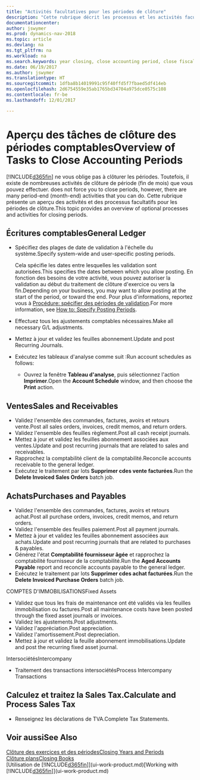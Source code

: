 ```yaml
---
title: "Activités facultatives pour les périodes de clôture"
description: "Cette rubrique décrit les processus et les activités facultatifs pour la clôture des périodes comptables dans Dynamics NAV."
documentationcenter: 
author: jswymer
ms.prod: dynamics-nav-2018
ms.topic: article
ms.devlang: na
ms.tgt_pltfrm: na
ms.workload: na
ms.search.keywords: year closing, close accounting period, close fiscal year, aging, creditor payments, vendor payments
ms.date: 06/19/2017
ms.author: jswymer
ms.translationtype: HT
ms.sourcegitcommit: 1dfba8b14019991c95f40ffd5f7fbaed5df414eb
ms.openlocfilehash: 2d6754559e35ab1765bd34704a975dce0575c108
ms.contentlocale: fr-be
ms.lasthandoff: 12/01/2017

---
```

# <a name="overview-of-tasks-to-close-accounting-periods"></a><span data-ttu-id="727b3-103">Aperçu des tâches de clôture des périodes comptables</span><span class="sxs-lookup"><span data-stu-id="727b3-103">Overview of Tasks to Close Accounting Periods</span></span>
[!INCLUDE[d365fin](includes/d365fin_md.md)]<span data-ttu-id="727b3-104"> ne vous oblige pas à clôturer les périodes. Toutefois, il existe de nombreuses activités de clôture de période (fin de mois) que vous pouvez effectuer.</span><span class="sxs-lookup"><span data-stu-id="727b3-104"> does not force you to close periods, however, there are many period-end (month-end) activities that you can do.</span></span> <span data-ttu-id="727b3-105">Cette rubrique présente un aperçu des activités et des processus facultatifs pour les périodes de clôture.</span><span class="sxs-lookup"><span data-stu-id="727b3-105">This topic provides an overview of optional processes and activities for closing periods.</span></span>  

## <a name="general-ledger"></a><span data-ttu-id="727b3-106">Écritures comptables</span><span class="sxs-lookup"><span data-stu-id="727b3-106">General Ledger</span></span>
* <span data-ttu-id="727b3-107">Spécifiez des plages de date de validation à l'échelle du système.</span><span class="sxs-lookup"><span data-stu-id="727b3-107">Specify system-wide and user-specific posting periods.</span></span>  

    <span data-ttu-id="727b3-108">Cela spécifie les dates entre lesquelles les validation sont autorisées.</span><span class="sxs-lookup"><span data-stu-id="727b3-108">This specifies the dates between which you allow posting.</span></span> <span data-ttu-id="727b3-109">En fonction des besoins de votre activité, vous pouvez autoriser la validation au début du traitement de clôture d'exercice ou vers la fin.</span><span class="sxs-lookup"><span data-stu-id="727b3-109">Depending on your business, you may want to allow posting at the start of the period, or toward the end.</span></span> <span data-ttu-id="727b3-110">Pour plus d'informations, reportez vous à [Procédure: spécifier des périodes de validation](finance-how-specify-posting-periods.md).</span><span class="sxs-lookup"><span data-stu-id="727b3-110">For more information, see [How to: Specify Posting Periods](finance-how-specify-posting-periods.md).</span></span>  
* <span data-ttu-id="727b3-111">Effectuez tous les ajustements comptables nécessaires.</span><span class="sxs-lookup"><span data-stu-id="727b3-111">Make all necessary G/L adjustments.</span></span>  
* <span data-ttu-id="727b3-112">Mettez à jour et validez les feuilles abonnement.</span><span class="sxs-lookup"><span data-stu-id="727b3-112">Update and post Recurring Journals.</span></span>  
  <!--* Process Consolidations-->
* <span data-ttu-id="727b3-113">Exécutez les tableaux d'analyse comme suit :</span><span class="sxs-lookup"><span data-stu-id="727b3-113">Run account schedules as follows:</span></span>  
  * <span data-ttu-id="727b3-114">Ouvrez la fenêtre **Tableau d'analyse**, puis sélectionnez l'action **Imprimer**.</span><span class="sxs-lookup"><span data-stu-id="727b3-114">Open the **Account Schedule** window, and then choose the **Print** action.</span></span>  

## <a name="sales-and-receivables"></a><span data-ttu-id="727b3-115">Ventes</span><span class="sxs-lookup"><span data-stu-id="727b3-115">Sales and Receivables</span></span>
* <span data-ttu-id="727b3-116">Validez l'ensemble des commandes, factures, avoirs et retours vente.</span><span class="sxs-lookup"><span data-stu-id="727b3-116">Post all sales orders, invoices, credit memos, and return orders.</span></span>  
* <span data-ttu-id="727b3-117">Validez l'ensemble des feuilles règlement.</span><span class="sxs-lookup"><span data-stu-id="727b3-117">Post all cash receipt journals.</span></span>  
* <span data-ttu-id="727b3-118">Mettez à jour et validez les feuilles abonnement associées aux ventes.</span><span class="sxs-lookup"><span data-stu-id="727b3-118">Update and post recurring journals that are related to sales and receivables.</span></span>  
* <span data-ttu-id="727b3-119">Rapprochez la comptabilité client de la comptabilité.</span><span class="sxs-lookup"><span data-stu-id="727b3-119">Reconcile accounts receivable to the general ledger.</span></span>  
* <span data-ttu-id="727b3-120">Exécutez le traitement par lots **Supprimer cdes vente facturées**.</span><span class="sxs-lookup"><span data-stu-id="727b3-120">Run the **Delete Invoiced Sales Orders** batch job.</span></span>  

## <a name="purchases-and-payables"></a><span data-ttu-id="727b3-121">Achats</span><span class="sxs-lookup"><span data-stu-id="727b3-121">Purchases and Payables</span></span>
* <span data-ttu-id="727b3-122">Validez l'ensemble des commandes, factures, avoirs et retours achat.</span><span class="sxs-lookup"><span data-stu-id="727b3-122">Post all purchase orders, invoices, credit memos, and return orders.</span></span>  
* <span data-ttu-id="727b3-123">Validez l'ensemble des feuilles paiement.</span><span class="sxs-lookup"><span data-stu-id="727b3-123">Post all payment journals.</span></span>  
* <span data-ttu-id="727b3-124">Mettez à jour et validez les feuilles abonnement associées aux achats.</span><span class="sxs-lookup"><span data-stu-id="727b3-124">Update and post recurring journals that are related to purchases & payables.</span></span>  
* <span data-ttu-id="727b3-125">Générez l'état **Comptabilité fournisseur âgée** et rapprochez la comptabilité fournisseur de la comptabilité.</span><span class="sxs-lookup"><span data-stu-id="727b3-125">Run the **Aged Accounts Payable** report and reconcile accounts payable to the general ledger.</span></span>  
* <span data-ttu-id="727b3-126">Exécutez le traitement par lots **Supprimer cdes achat facturées**.</span><span class="sxs-lookup"><span data-stu-id="727b3-126">Run the **Delete Invoiced Purchase Orders** batch job.</span></span>  

<span data-ttu-id="727b3-127">COMPTES D'IMMOBILISATIONS</span><span class="sxs-lookup"><span data-stu-id="727b3-127">Fixed Assets</span></span>
* <span data-ttu-id="727b3-128">Validez que tous les frais de maintenance ont été validés via les feuilles immobilisation ou factures.</span><span class="sxs-lookup"><span data-stu-id="727b3-128">Post all maintenance costs have been posted through the fixed asset journals or invoices.</span></span>
* <span data-ttu-id="727b3-129">Validez les ajustements.</span><span class="sxs-lookup"><span data-stu-id="727b3-129">Post adjustments.</span></span>
* <span data-ttu-id="727b3-130">Validez l'appréciation.</span><span class="sxs-lookup"><span data-stu-id="727b3-130">Post appreciation.</span></span>
* <span data-ttu-id="727b3-131">Validez l'amortissement.</span><span class="sxs-lookup"><span data-stu-id="727b3-131">Post depreciation.</span></span>
* <span data-ttu-id="727b3-132">Mettez à jour et validez la feuille abonnement immobilisations.</span><span class="sxs-lookup"><span data-stu-id="727b3-132">Update and post the recurring fixed asset journal.</span></span>

<span data-ttu-id="727b3-133">Intersociétés</span><span class="sxs-lookup"><span data-stu-id="727b3-133">Intercompany</span></span>
* <span data-ttu-id="727b3-134">Traitement des transactions intersociétés</span><span class="sxs-lookup"><span data-stu-id="727b3-134">Process Intercompany Transactions</span></span>

## <a name="calculate-and-process-sales-tax"></a><span data-ttu-id="727b3-135">Calculez et traitez la Sales Tax.</span><span class="sxs-lookup"><span data-stu-id="727b3-135">Calculate and Process Sales Tax</span></span>
* <span data-ttu-id="727b3-136">Renseignez les déclarations de TVA.</span><span class="sxs-lookup"><span data-stu-id="727b3-136">Complete Tax Statements.</span></span>  

## <a name="see-also"></a><span data-ttu-id="727b3-137">Voir aussi</span><span class="sxs-lookup"><span data-stu-id="727b3-137">See Also</span></span>
[<span data-ttu-id="727b3-138">Clôture des exercices et des périodes</span><span class="sxs-lookup"><span data-stu-id="727b3-138">Closing Years and Periods</span></span>](year-close-years-periods.md)  
[<span data-ttu-id="727b3-139">Clôture plans</span><span class="sxs-lookup"><span data-stu-id="727b3-139">Closing Books</span></span>](year-close-books.md)  
<span data-ttu-id="727b3-140">[Utilisation de [!INCLUDE[d365fin](includes/d365fin_md.md)]](ui-work-product.md)</span><span class="sxs-lookup"><span data-stu-id="727b3-140">[Working with [!INCLUDE[d365fin](includes/d365fin_md.md)]](ui-work-product.md)</span></span>

